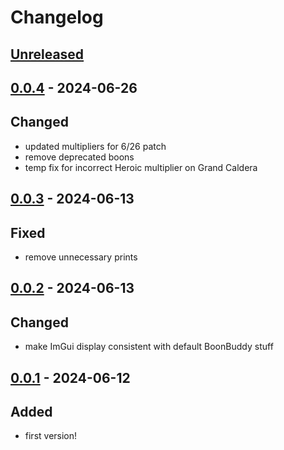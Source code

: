 # Changelog

## [Unreleased]

## [0.0.4] - 2024-06-26

## Changed

- updated multipliers for 6/26 patch
- remove deprecated boons
- temp fix for incorrect Heroic multiplier on Grand Caldera

## [0.0.3] - 2024-06-13

## Fixed

- remove unnecessary prints

## [0.0.2] - 2024-06-13

## Changed

- make ImGui display consistent with default BoonBuddy stuff

## [0.0.1] - 2024-06-12

## Added

- first version!

[unreleased]: https://github.com/The-Black-Lodge/JowdayPerfectoinist/compare/0.0.4...HEAD
[0.0.4]: https://github.com/The-Black-Lodge/JowdayPerfectoinist/compare/0.0.3...0.0.4
[0.0.3]: https://github.com/The-Black-Lodge/JowdayPerfectoinist/compare/0.0.2...0.0.3
[0.0.2]: https://github.com/The-Black-Lodge/JowdayPerfectoinist/compare/0.0.1...0.0.2
[0.0.1]: https://github.com/The-Black-Lodge/JowdayPerfectoinist/compare/b0256a004acb750be2c2d4754aa4c8074c7be31f...0.0.1
